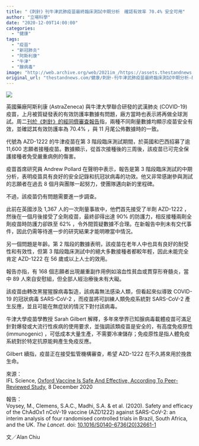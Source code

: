 ```yaml
---
title: "《刺針》刊牛津武肺疫苗最終臨床測試中期分析　確認有效率 70.4% 安全可用"
author: "立場科學"
date: "2020-12-09T14:00:00"
categories:
  - "健康"
tags:
  - "疫苗"
  - "新冠肺炎"
  - "阿斯利康"
  - "牛津"
  - "腺病毒"
image: "http://web.archive.org/web/2021im_/https://assets.thestandnews.com/media/photos/20201123-22_7JCeF_sJ6BBjv.png"
original_url: "thestandnews.com/健康/刺針-刊牛津武肺疫苗最終臨床測試中期分析-確認有效率-70-4-安全可用"
---
```

![](http://web.archive.org/web/2021im_/https://assets.thestandnews.com/media/photos/20201123-22_7JCeF_sJ6BBjv.png)

英國藥廠阿斯利康 (AstraZeneca) 與牛津大學聯合研發的武漢肺炎 (COVID-19) 疫苗，上月被質疑發表的有效防護率數據有問題，廠方當時也表示將再做全球測試。周二[刊於《刺針》的經同儕審查報告](http://web.archive.org/web/20211229114906/https://www.thelancet.com/journals/lancet/article/PIIS0140-6736(20)32661-1/fulltext)指，兩種不同劑量數據均顯示疫苗安全有效，並確認其有效防護率為 70.4% ，與 11 月尾公佈數據時的一致。

代號為 AZD-1222 的牛津疫苗在第 3 階段臨床測試期間，於英國和巴西招募了逾 11,600 志願者接種疫苗。數據顯示，從首次接種後的三周後，該疫苗已可完全保護接種者免受嚴重病例的傷害。

疫苗首席研究員 Andrew Pollard 在聲明中表示，報告是第 3 階段臨床測試的中期分析，表明疫苗具有良好的安全記錄和抗冠狀病毒的功效。他又非常感謝參與測試的志願者在過去 8 個月與團隊一起努力，使團隊邁向新的里程碑。

不過，該疫苗仍有問題需要進一步調查。

此前在英國涉及 1,367 人的一次劑量事故中，他們首先接受了半劑 AZD-1222 ，然後在一個月後接受了全劑疫苗，最終卻得出達 90% 的防護力，相反接種兩劑全劑疫苗時防護力卻跌至 62% ，令外間質疑數據不合理。在新報告中則未有交代事件，因此仍需等待進一步的研究結果才能明暸當中情況。

另一個問題是年齡。第 2 階段的數據表明，該疫苗在老年人中也具有良好的耐受性和有效性，但第 3 階段臨床測試中的絕大多數接種者都較年輕，因此未能完全肯定 AZD-1222 在 56 歲或以上人士的效用。

報告亦指，有 168 個志願者出現嚴重副作用例如溶血性貧血或貫穿形脊髓炎，當中 89 人來自安慰組，但全部人經治療後未有大礙。

該疫苗由轉改黑猩猩腺病毒製造，該病毒無法感染人類，但看起來似導致 COVID-19 的冠狀病毒 SARS-CoV-2 ，而疫苗將可訓練人類免疫系統對 SARS-CoV-2 產生反應，並且可能在無症狀的情況下對付該病毒。

牛津大學疫苗學教授 Sarah Gilbert 解釋，多年來學界已知腺病毒載體疫苗可滿足針對爆發或大流行性疾病的使用要求，並強調該類疫苗是安全的，有高度免疫原性 (immunogenic) ，可低成本大量生產，不需要冷凍儲存；免疫原性是指人體免疫系統對於特定抗原能夠產生免疫反應。

Gilbert 續指，疫苗正在接受監管機構審查，希望 AZD-1222 在不久將來用於挽救生命。

來源：  
IFL Science, [Oxford Vaccine Is Safe And Effective, According To Peer-Reviewed Study](http://web.archive.org/web/20211229114906/https://www.iflscience.com/health-and-medicine/oxford-vaccine-is-safe-and-effective-according-to-peerreviewed-study/), 8 December 2020

報告：  
Voysey, M., Clemens, S.A.C., Madhi, S.A. & et al. (2020). Safety and efficacy of the ChAdOx1 nCoV-19 vaccine (AZD1222) against SARS-CoV-2: an interim analysis of four randomised controlled trials in Brazil, South Africa, and the UK. _The Lancet_. doi: [10.1016/S0140-6736(20)32661-1](http://web.archive.org/web/20211229114906/https://doi.org/10.1016/S0140-6736(20)32661-1)

文／Alan Chiu
